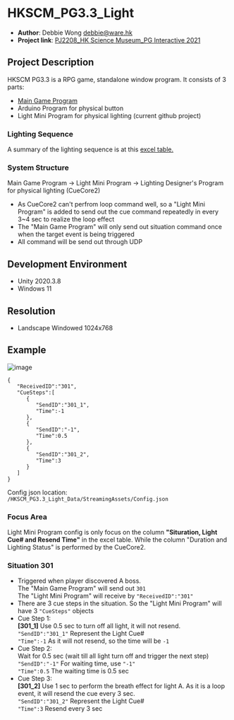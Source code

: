 # HKSCM_PG3.3_Light
* **Author**: Debbie Wong debbie@ware.hk
* **Project link**: [PJ2208_HK Science Museum_PG Interactive 2021](https://drive.google.com/drive/folders/16270uT0EqpZD2BSOZLHnVnw37C7qTm9n)

## Project Description
HKSCM PG3.3 is a RPG game, standalone window program. It consists of 3 parts:
* [Main Game Program](https://github.com/WAREproject/PJ2208_HKSCM_PG3.3_RPG)
* Arduino Program for physical button
* Light Mini Program for physical lighting (current github project)
### Lighting Sequence
A summary of the lighting sequence is at this [excel table.](https://docs.google.com/spreadsheets/d/1EecS6_h7JKRmyrhct-eEEX2T0Yc3TJKX/edit?usp=sharing&ouid=114681440002746437125&rtpof=true&sd=true)
### System Structure
Main Game Program -> Light Mini Program -> Lighting Designer's Program for physical lighting (CueCore2)
* As CueCore2 can't perfrom loop command well, so a "Light Mini Program" is added to send out the cue command repeatedly in every 3~4 sec to realize the loop effect
* The "Main Game Program" will only send out situation command once when the target event is being triggered
* All command will be send out through UDP

## Development Environment
* Unity 2020.3.8
* Windows 11

## Resolution
* Landscape Windowed 1024x768

## Example
![image](https://user-images.githubusercontent.com/70264341/232674385-f9b35403-c4a6-447a-a548-c74e5ec50ec5.png)
```
{
   "ReceivedID":"301",
   "CueSteps":[
      {
         "SendID":"301_1",
         "Time":-1
      },
      {
         "SendID":"-1",
         "Time":0.5
      },
      {
         "SendID":"301_2",
         "Time":3
      }
   ]
}
```
Config json location: `/HKSCM_PG3.3_Light_Data/StreamingAssets/Config.json`

### Focus Area
Light Mini Program config is only focus on the column **"Situration, Light Cue# and Resend Time"** in the excel table. While the column "Duration and Lighting Status" is performed by the CueCore2.

### Situation 301
* Triggered when player discovered A boss. 
<br> The "Main Game Program" will send out `301`
<br> The "Light Mini Program" will receive by `"ReceivedID":"301"`
* There are 3 cue steps in the situation. So the "Light Mini Program" will have 3 `"CueSteps"` objects
* Cue Step 1: 
<br> **[301_1]** Use 0.5 sec to turn off all light, it will not resend.
<br> `"SendID":"301_1"` Represent the Light Cue#
<br> `"Time":-1` As it will not resend, so the time will be `-1`
* Cue Step 2: 
<br> Wait for 0.5 sec (wait till all light turn off and trigger the next step)
<br> `"SendID":"-1"`  For waiting time, use `"-1"`
<br> `"Time":0.5` The waiting time is 0.5 sec
* Cue Step 3: 
<br> **[301_2]** Use 1 sec to perform the breath effect for light A. As it is a loop event, it will resend the cue every 3 sec.
<br> `"SendID":"301_2"` Represent the Light Cue#
<br> `"Time":3` Resend every 3 sec
